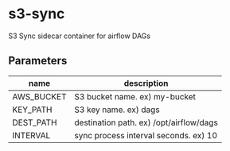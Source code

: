 # s3-sync

S3 Sync sidecar container for airflow DAGs

## Parameters

| name       | description                             |
| ---------- | --------------------------------------- |
| AWS_BUCKET | S3 bucket name. ex) my-bucket           |
| KEY_PATH   | S3 key name. ex) dags                   |
| DEST_PATH  | destination path. ex) /opt/airflow/dags |
| INTERVAL   | sync process interval seconds. ex) 10   |
